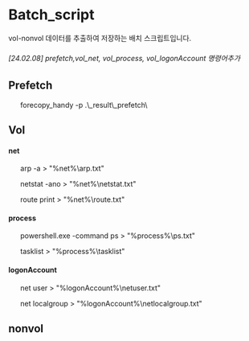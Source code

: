 # Batch_script
vol-nonvol 데이터를 추출하여 저장하는 배치 스크립트입니다.

###### [24.02.08] prefetch,vol_net, vol_process, vol_logonAccount 명령어추가
## Prefetch
<ul>forecopy_handy -p .\_result\_prefetch\</ul>

## Vol
#### net
<ul>arp -a > "%net%\arp.txt"</ul>
<ul>netstat -ano > "%net%\netstat.txt"</ul>
<ul>route print > "%net%\route.txt"</ul>

#### process
<ul>powershell.exe -command ps > "%process%\ps.txt"</ul>
<ul>tasklist > "%process%\tasklist"</ul>

#### logonAccount
<ul>net user > "%logonAccount%\netuser.txt"</ul>
<ul>net localgroup > "%logonAccount%\netlocalgroup.txt"</ul>


## nonvol

